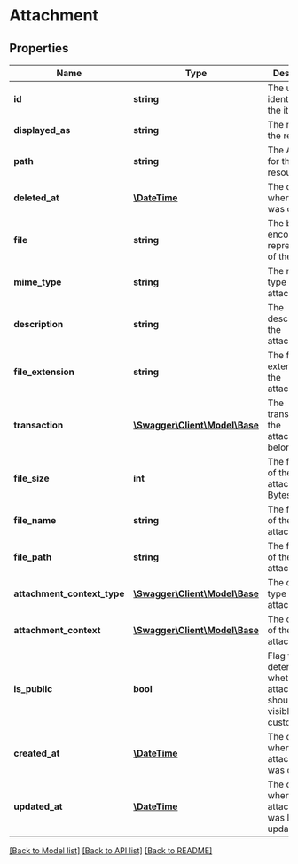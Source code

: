 # Attachment

## Properties
Name | Type | Description | Notes
------------ | ------------- | ------------- | -------------
**id** | **string** | The unique identifier for the item | [optional] 
**displayed_as** | **string** | The name of the resource | [optional] 
**path** | **string** | The API path for the resource | [optional] 
**deleted_at** | [**\DateTime**](\DateTime.md) | The datetime when the item was deleted | [optional] 
**file** | **string** | The base64 encoded representation of the file | [optional] 
**mime_type** | **string** | The mime type of the attachment | [optional] 
**description** | **string** | The description of the attachment | [optional] 
**file_extension** | **string** | The file extension of the attachment | [optional] 
**transaction** | [**\Swagger\Client\Model\Base**](Base.md) | The transaction the attachment belongs to | [optional] 
**file_size** | **int** | The file size of the attachment in Bytes | [optional] 
**file_name** | **string** | The file name of the attachment | [optional] 
**file_path** | **string** | The file path of the attachment | [optional] 
**attachment_context_type** | [**\Swagger\Client\Model\Base**](Base.md) | The context type of the attachment | [optional] 
**attachment_context** | [**\Swagger\Client\Model\Base**](Base.md) | The context of the attachment | [optional] 
**is_public** | **bool** | Flag to determine whether the attachment should be visible to customers | [optional] 
**created_at** | [**\DateTime**](\DateTime.md) | The datetime when the attachment was created | [optional] 
**updated_at** | [**\DateTime**](\DateTime.md) | The datetime when the attachment was last updated | [optional] 

[[Back to Model list]](../README.md#documentation-for-models) [[Back to API list]](../README.md#documentation-for-api-endpoints) [[Back to README]](../README.md)


